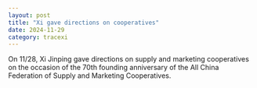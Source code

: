 ```yaml
---
layout: post
title: "Xi gave directions on cooperatives"
date: 2024-11-29
category: tracexi
---
```


On 11/28, Xi Jinping gave directions on supply and marketing cooperatives on the occasion of the 70th founding anniversary of the All China Federation of Supply and Marketing Cooperatives.